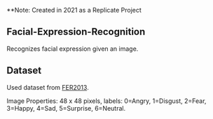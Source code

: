 **Note: Created in 2021 as a Replicate Project

## Facial-Expression-Recognition
Recognizes facial expression given an image.

## Dataset
Used dataset from [FER2013](https://www.kaggle.com/c/challenges-in-representation-learning-facial-expression-recognition-challenge/data).

Image Properties: 48 x 48 pixels, labels: 0=Angry, 1=Disgust, 2=Fear, 3=Happy, 4=Sad, 5=Surprise, 6=Neutral.
